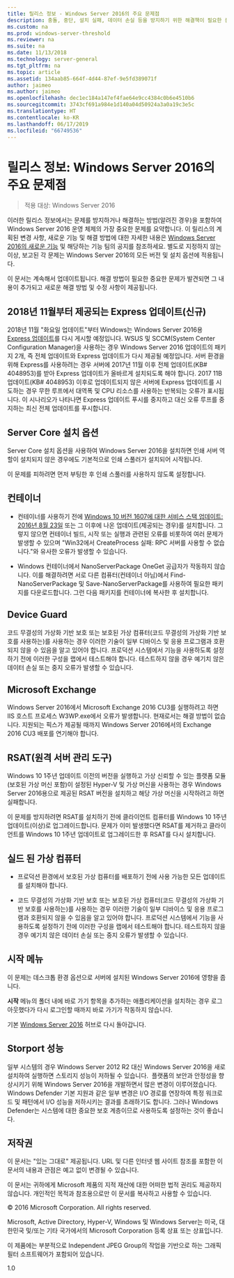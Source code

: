 ```yaml
---
title: 릴리스 정보 - Windows Server 2016의 주요 문제점
description: 충돌, 중단, 설치 실패, 데이터 손실 등을 방지하기 위한 해결책이 필요한 중요한 문제를 요약합니다.
ms.custom: na
ms.prod: windows-server-threshold
ms.reviewer: na
ms.suite: na
ms.date: 11/13/2018
ms.technology: server-general
ms.tgt_pltfrm: na
ms.topic: article
ms.assetid: 134aab85-664f-4d44-87ef-9e5fd389071f
author: jaimeo
ms.author: jaimeo
ms.openlocfilehash: dec1ec184a147ef4fae64e9cc4384c0b6e4510b6
ms.sourcegitcommit: 3743cf691a984e1d140a04d50924a3a0a19c3e5c
ms.translationtype: HT
ms.contentlocale: ko-KR
ms.lasthandoff: 06/17/2019
ms.locfileid: "66749536"
---
```

# <a name="release-notes-important-issues-in-windows-server-2016"></a>릴리스 정보: Windows Server 2016의 주요 문제점

>적용 대상: Windows Server 2016

이러한 릴리스 정보에서는 문제를 방지하거나 해결하는 방법(알려진 경우)을 포함하여 Windows Server 2016 운영 체제의 가장 중요한 문제를 요약합니다. 이 릴리스의 계획된 변경 사항, 새로운 기능 및 해결 방법에 대한 자세한 내용은 [Windows Server 2016의 새로운 기능](whats-new-in-windows-server-2016.md) 및 해당하는 기능 팀의 공지를 참조하세요. 별도로 지정하지 않는 이상, 보고된 각 문제는 Windows Server 2016의 모든 버전 및 설치 옵션에 적용됩니다.

이 문서는 계속해서 업데이트됩니다. 해결 방법이 필요한 중요한 문제가 발견되면 그 내용이 추가되고 새로운 해결 방법 및 수정 사항이 제공됩니다.

## <a name="express-updates-available-starting-in-november-2018-new"></a>2018년 11월부터 제공되는 Express 업데이트(신규)

2018년 11월 "화요일 업데이트"부터 Windows는 Windows Server 2016용 [Express 업데이트](express-updates.md)를 다시 게시할 예정입니다. WSUS 및 SCCM(System Center Configuration Manager)을 사용하는 경우 Windows Server 2016 업데이트의 패키지 2개, 즉 전체 업데이트와 Express 업데이트가 다시 제공될 예정입니다. 서버 환경을 위해 Express를 사용하려는 경우 서버에 2017년 11월 이후 전체 업데이트(KB# 4048953)를 받아 Express 업데이트가 올바르게 설치되도록 해야 합니다. 2017 11B 업데이트(KB# 4048953) 이후로 업데이트되지 않은 서버에 Express 업데이트를 시도하는 경우 무한 루프에서 대역폭 및 CPU 리소스를 사용하는 반복되는 오류가 표시됩니다. 이 시나리오가 나타나면 Express 업데이트 푸시를 중지하고 대신 오류 루프를 중지하는 최신 전체 업데이트를 푸시합니다.

## <a name="server-core-installation-option"></a>Server Core 설치 옵션

[comment]: # (ID: 370; Submitter: amason; state: signed off)

Server Core 설치 옵션을 사용하여 Windows Server 2016을 설치하면 인쇄 서버 역할이 설치되지 않은 경우에도 기본적으로 인쇄 스풀러가 설치되어 시작됩니다.

이 문제를 피하려면 먼저 부팅한 후 인쇄 스풀러를 사용하지 않도록 설정합니다.

## <a name="containers"></a>컨테이너

[comment]: # (ID: 371; Submitter: taylorb; state: signed off)
- 컨테이너를 사용하기 전에 [Windows 10 버전 1607에 대한 서비스 스택 업데이트: 2016년 8월 23일](https://support.microsoft.com/en-us/kb/3176936) 또는 그 이후에 나온 업데이트(제공되는 경우)를 설치합니다. 그렇지 않으면 컨테이너 빌드, 시작 또는 실행과 관련된 오류를 비롯하여 여러 문제가 발생할 수 있으며 "Win32에서 CreateProcess 실패: RPC 서버를 사용할 수 없습니다."와 유사한 오류가 발생할 수 있습니다.

[comment]: # (ID: 373; Submitter: plang; state: signed off)
- Windows 컨테이너에서 NanoServerPackage OneGet 공급자가 작동하지 않습니다. 이를 해결하려면 서로 다른 컴퓨터(컨테이너 아님)에서 Find-NanoServerPackage 및 Save-NanoServerPackage를 사용하여 필요한 패키지를 다운로드합니다. 그런 다음 패키지를 컨테이너에 복사한 후 설치합니다.

## <a name="device-guard"></a>Device Guard

[comment]: # (ID: 369; Submitter: nirb; state: signed off)
코드 무결성의 가상화 기반 보호 또는 보호된 가상 컴퓨터(코드 무결성의 가상화 기반 보호를 사용하는)를 사용하는 경우 이러한 기술이 일부 디바이스 및 응용 프로그램과 호환되지 않을 수 있음을 알고 있어야 합니다. 프로덕션 시스템에서 기능을 사용하도록 설정하기 전에 이러한 구성을 랩에서 테스트해야 합니다. 테스트하지 않을 경우 예기치 않은 데이터 손실 또는 중지 오류가 발생할 수 있습니다.

## <a name="microsoft-exchange"></a>Microsoft Exchange

[comment]: # (ID: 375; Submitter: wgries; state: signed off)
Windows Server 2016에서 Microsoft Exchange 2016 CU3를 실행하려고 하면 IIS 호스트 프로세스 W3WP.exe에서 오류가 발생합니다. 현재로서는 해결 방법이 없습니다. 지원되는 픽스가 제공될 때까지 Windows Server 2016에서의 Exchange 2016 CU3 배포를 연기해야 합니다.

## <a name="remote-server-administration-tools-rsat"></a>RSAT(원격 서버 관리 도구)

[comment]: # (ID: 374; Submitter: ryanpu; state: signed off)
Windows 10 1주년 업데이트 이전의 버전을 실행하고 가상 신뢰할 수 있는 플랫폼 모듈(보호된 가상 머신 포함)이 설정된 Hyper-V 및 가상 머신을 사용하는 경우 Windows Server 2016용으로 제공된 RSAT 버전을 설치하고 해당 가상 머신을 시작하려고 하면 실패합니다.

이 문제를 방지하려면 RSAT를 설치하기 전에 클라이언트 컴퓨터를 Windows 10 1주년 업데이트(이상)로 업그레이드합니다. 문제가 이미 발생했다면 RSAT를 제거하고 클라이언트를 Windows 10 1주년 업데이트로 업그레이드한 후 RSAT를 다시 설치합니다.

## <a name="shielded-virtual-machines"></a>실드 된 가상 컴퓨터

[comment]: # (ID: 369; Submitter: nirb; state: signed off)  
- 프로덕션 환경에서 보호된 가상 컴퓨터를 배포하기 전에 사용 가능한 모든 업데이트를 설치해야 합니다.

- 코드 무결성의 가상화 기반 보호 또는 보호된 가상 컴퓨터(코드 무결성의 가상화 기반 보호를 사용하는)를 사용하는 경우 이러한 기술이 일부 디바이스 및 응용 프로그램과 호환되지 않을 수 있음을 알고 있어야 합니다. 프로덕션 시스템에서 기능을 사용하도록 설정하기 전에 이러한 구성을 랩에서 테스트해야 합니다. 테스트하지 않을 경우 예기치 않은 데이터 손실 또는 중지 오류가 발생할 수 있습니다.

## <a name="start-menu"></a>시작 메뉴

[comment]: # (ID: 372; Submitter: samli; state: signed off)
이 문제는 데스크톱 환경 옵션으로 서버에 설치된 Windows Server 2016에 영향을 줍니다.

**시작** 메뉴의 폴더 내에 바로 가기 항목을 추가하는 애플리케이션을 설치하는 경우 로그아웃했다가 다시 로그인할 때까지 바로 가기가 작동하지 않습니다.

기본 [Windows Server 2016](Windows-Server-2016.md) 허브로 다시 돌아갑니다.

## <a name="storport-performance"></a>Storport 성능

일부 시스템의 경우 Windows Server 2012 R2 대신 Windows Server 2016을 새로 설치하여 실행하면 스토리지 성능이 저하될 수 있습니다.  플랫폼의 보안과 안정성을 향상시키기 위해 Windows Server 2016을 개발하면서 많은 변경이 이루어졌습니다. Windows Defender 기본 지원과 같은 일부 변경은 I/O 경로를 연장하여 특정 워크로드 및 패턴에서 I/O 성능을 저하시키는 결과를 초래하기도 합니다. 그러나 Windows Defender는 시스템에 대한 중요한 보호 계층이므로 사용하도록 설정하는 것이 좋습니다.  

## <a name="copyright"></a>저작권

이 문서는 "있는 그대로" 제공됩니다. URL 및 다른 인터넷 웹 사이트 참조를 포함한 이 문서의 내용과 관점은 예고 없이 변경될 수 있습니다.  

이 문서는 귀하에게 Microsoft 제품의 지적 재산에 대한 어떠한 법적 권리도 제공하지 않습니다. 개인적인 목적과 참조용으로만 이 문서를 복사하고 사용할 수 있습니다.  

&copy; 2016 Microsoft Corporation. All rights reserved.  

Microsoft, Active Directory, Hyper-V, Windows 및 Windows Server는 미국, 대한민국 및/또는 기타 국가에서의 Microsoft Corporation 등록 상표 또는 상표입니다.  

이 제품에는 부분적으로 Independent JPEG Group의 작업을 기반으로 하는 그래픽 필터 소프트웨어가 포함되어 있습니다.  

1.0
